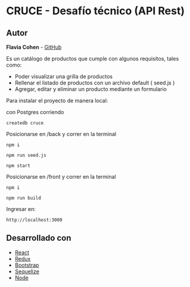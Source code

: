 # CRUCE - Desafío técnico (API Rest)

## Autor

**Flavia Cohen** - [GitHub](https://github.com/FlaviaCohen)

Es un catálogo de productos que cumple con algunos requisitos, tales como:

- Poder visualizar una grilla de productos
- Rellenar el listado de productos con un archivo default ( seed.js )
- Agregar, editar y eliminar un producto mediante un formulario

Para instalar el proyecto de manera local:

con Postgres corriendo

```
createdb cruce
```

Posicionarse en /back y correr en la terminal

```
npm i
```

```
npm run seed.js
```

```
npm start
```

Posicionarse en /front y correr en la terminal

```
npm i
```

```
npm run build
```

Ingresar en:
```
http://localhost:3000
```
## Desarrollado con

- [React](https://es.reactjs.org/docs/getting-started.html)
- [Redux](https://redux.js.org/introduction/getting-started)
- [Bootstrap](https://getbootstrap.com/docs/4.5/getting-started/introduction)
- [Sequelize](https://sequelize.org)
- [Node](https://nodejs.org/es/docs)
